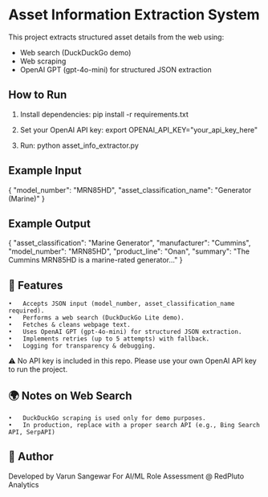 # Asset Information Extraction System

This project extracts structured asset details from the web using:
- Web search (DuckDuckGo demo)
- Web scraping
- OpenAI GPT (gpt-4o-mini) for structured JSON extraction

## How to Run
1. Install dependencies:
   pip install -r requirements.txt

2. Set your OpenAI API key:
   export OPENAI_API_KEY="your_api_key_here"

3. Run:
   python asset_info_extractor.py

## Example Input
{
  "model_number": "MRN85HD",
  "asset_classification_name": "Generator (Marine)"
}

## Example Output
{
  "asset_classification": "Marine Generator",
  "manufacturer": "Cummins",
  "model_number": "MRN85HD",
  "product_line": "Onan",
  "summary": "The Cummins MRN85HD is a marine-rated generator..."
}

## 🚀 Features
	•	Accepts JSON input (model_number, asset_classification_name required).
	•	Performs a web search (DuckDuckGo Lite demo).
	•	Fetches & cleans webpage text.
	•	Uses OpenAI GPT (gpt-4o-mini) for structured JSON extraction.
	•	Implements retries (up to 5 attempts) with fallback.
	•	Logging for transparency & debugging.


⚠️ No API key is included in this repo. Please use your own OpenAI API key to run the project.


## 🌍 Notes on Web Search
	•	DuckDuckGo scraping is used only for demo purposes.
	•	In production, replace with a proper search API (e.g., Bing Search API, SerpAPI)
 
## 📌 Author

Developed by Varun Sangewar
For AI/ML Role Assessment @ RedPluto Analytics
